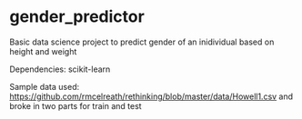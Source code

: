 # gender_predictor
Basic data science project to predict gender of an inidividual based on height and weight

Dependencies:
scikit-learn


Sample data used: https://github.com/rmcelreath/rethinking/blob/master/data/Howell1.csv and broke in two parts for train and test